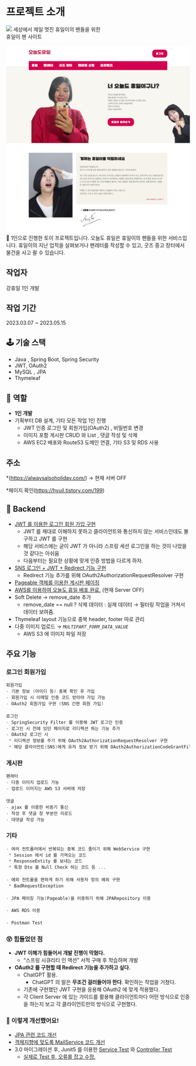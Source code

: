 # 프로젝트 소개
<img src="https://img1.daumcdn.net/thumb/R1280x0/?scode=mtistory2&fname=https%3A%2F%2Fblog.kakaocdn.net%2Fdn%2Fpdyvo%2FbtshHMQ3AGA%2FjyJlOfloclRuI5ZtAi7qRK%2Fimg.png">
세상에서 제일 멋진 휴일이의 팬들을 위한<br>
휴일이 팬 사이트
<br><br>

<img src="src/main/resources/readme/readmeMain.png">

<aside>
🤩 1인으로 진행한 토이 프로젝트입니다. 오늘도 휴일은 휴일이의 팬들을 위한 서비스입니다. 휴일이의 지난 업적을 살펴보거나 팬레터를 작성할 수 있고, 굿즈 중고 장터에서 물건을 사고 팔 수 있습니다.

</aside>

<h2>작업자</h2>
강휴일 1인 개발

<h2>작업 기간</h2>
2023.03.07 ~ 2023.05.15

## 🕹️ 기술 스택

- Java , Spring Boot, Spring Security
- JWT, OAuth2
- MySQL , JPA
- Thymeleaf

## 🤗 역할

- **1인 개발**
- 기획부터 DB 설계, 기타 모든 작업 1인 진행
  - JWT 인증 로그인 및 회원가입(OAuth2) , 비밀번호 변경
  - 이미지 포함 게시판 CRUD 와 List , 댓글 작성 및 삭제
  - AWS EC2 배포와 Route53 도메인 연결, 기타 S3 및 RDS 사용

## 주소
*(https://alwaysalsoholiday.com/) -> 현재 서버 OFF

*페이지 확인(https://hyuil.tistory.com/199)


## 🐳 Backend

- [JWT 를 이용한 로그인 회원 가입 구현](https://hyuil.tistory.com/188)
  - JWT 를 제대로 이해하지 못하고 클라이언트와 통신하지 않는 서비스인데도 불구하고 JWT 를 구현
  - 해당 서비스에는 굳이 JWT 가 아니라 스프링 세션 로그인을 하는 것이 나았을 것 같다는 아쉬움
  - 다음부터는 필요한 상황에 맞게 인증 방법을 다르게 하자.
- [SNS 로그인 + JWT + Redirect 기능 구현](https://hyuil.tistory.com/193)
  - Redirect 기능 추가를 위해 OAuth2AuthorizationRequestResolver 구현
- [Pageable 객체를 이용한 게시판 페이징](https://hyuil.tistory.com/192)
- [AWS를 이용하여 오늘도 휴일 배포 완료.](https://alwaysalsoholiday.com/) (현재 Server OFF)
- Soft Delete → remove_date 추가
  - remove_date == null ? 삭제 데이터 : 실제 데이터 → 필터링 작업을 거쳐서 데이터 보여줌.
- Thymeleaf layout 기능으로 중복 header, footer 따로 관리
- 다중 이미지 업로드 → *`MULTIPART_FORM_DATA_VALUE`*
  - AWS S3 에 이미지 파일 저장


## 주요 기능

### 로그인 회원가입

```swift
회원가입
- 기본 정보 (아이디 등) 중복 확인 후 가입
- 회원가입 시 이메일 인증 코드 받아야 가입 가능
- OAuth2 회원가입 구현 (SNS 간편 회원 가입)

로그인
- SpringSecurity Filter 를 이용해 JWT 로그인 인증
- 로그인 시 전에 있던 페이지로 리디렉션 하는 기능 추가
- OAuth2 로그인 시
 * 리디렉션 정보를 주기 위해 OAuth2AuthorizationRequestResolver 구현
 * 해당 클라이언트(SNS)에게 유저 정보 받기 위해 OAuth2AuthorizationCodeGrantFilter 구현
```


### 게시판



```swift
팬레터
- 다중 이미지 업로드 가능
- 업로드 이미지는 AWS S3 서버에 저장

댓글
- ajax 를 이용한 비동기 통신
- 작성 후 댓글 창 부분만 리로드
- 대댓글 작성 가능
```

### 기타



```swift
- 여러 컨트롤러에서 반복되는 중복 코드 줄이기 위해 WebService 구현
 * Session 에서 id 를 가져오는 코드
 * ResponseEntity 를 보내는 코드
 * 특정 Dto 를 Null Check 하는 코드 등 ...

- 예외 컨트롤을 편하게 하기 위해 사용자 정의 예외 구현
 * BadRequestException
 
- JPA 페이징 기능(Pageable)을 이용하기 위해 JPARepository 이용

- AWS RDS 이용

- Postman Test
```


### 😵 힘들었던 점

- **JWT 이해가 힘들어서 개발 진행이 막혔다.**
  - “스프링 시큐리티 인 액션” 서적 구매 후 학습하며 개발
- **OAuth2 를 구현할 때 Redirect 기능을 추가하고 싶다.**
  - ChatGPT 활용.
    - ChatGPT 의 말은 **무조건 걸러들어야 한다**. 확인하는 작업을 거쳤다.
  - 기존에 구현했던 JWT 구현을 응용해 OAuth2 에 맞게 적용했다.
  - 각 Client Server 에 있는 가이드를 활용해 클라이언트마다 어떤 방식으로 인증을 하는지 보고 각 클라이언트만의 방식으로 구현했다.

### 👏 이렇게 개선했어요!

- [JPA 관련 코드 개선](https://github.com/h0l1da2/always_also_holiday/commit/322a11df4ad4602d890f04930a96c8390d886913)
- [객체지향에 맞도록 MailService 코드 개선](https://hyuil.tistory.com/204)
- 3.0 마이그레이션 후, Junit5 를 이용한 [Service Test](https://hyuil.tistory.com/212) 와 [Controller Test](https://hyuil.tistory.com/213)
  - [실제로 Test 후, 오류를 잡고 수정.](https://hyuil.tistory.com/214)